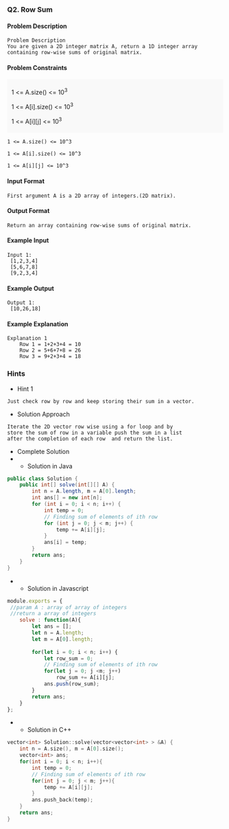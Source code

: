### Q2. Row Sum
#### Problem Description
```text
Problem Description
You are given a 2D integer matrix A, return a 1D integer array 
containing row-wise sums of original matrix.
```
#### Problem Constraints
<div style="background-color: #f9f9f9; padding: 5px 10px;">
<p>1 &lt;= A.size() &lt;= 10<sup>3</sup></p><p></p><p></p>
<p>1 &lt;= A[i].size() &lt;= 10<sup>3</sup></p>
<p>1 &lt;= A[i][j] &lt;= 10<sup>3</sup></p>
</div>

```text
1 <= A.size() <= 10^3

1 <= A[i].size() <= 10^3

1 <= A[i][j] <= 10^3
```
#### Input Format
```text
First argument A is a 2D array of integers.(2D matrix).
```
#### Output Format
```text
Return an array containing row-wise sums of original matrix.
```
#### Example Input
```text
Input 1:
 [1,2,3,4]
 [5,6,7,8]
 [9,2,3,4]
```
#### Example Output
```text
Output 1:
 [10,26,18]
```
#### Example Explanation
```text
Explanation 1
    Row 1 = 1+2+3+4 = 10
    Row 2 = 5+6+7+8 = 26
    Row 3 = 9+2+3+4 = 18
```
### Hints
* Hint 1
```text
Just check row by row and keep storing their sum in a vector.
```
* Solution Approach
```text
Iterate the 2D vector row wise using a for loop and by
store the sum of row in a variable push the sum in a list 
after the completion of each row  and return the list.
```
* Complete Solution
* * Solution in Java
```java
public class Solution {
    public int[] solve(int[][] A) {
        int n = A.length, m = A[0].length;
        int ans[] = new int[n];
        for (int i = 0; i < n; i++) {
            int temp = 0;
            // Finding sum of elements of ith row
            for (int j = 0; j < m; j++) {
                temp += A[i][j];
            }
            ans[i] = temp;
        }
        return ans;
    }
}
```
* * Solution in Javascript
```javascript
module.exports = { 
 //param A : array of array of integers
 //return a array of integers
	solve : function(A){
	    let ans = [];
	    let n = A.length;
	    let m = A[0].length;
	    
	    for(let i = 0; i < n; i++) {
	        let row_sum = 0;
	        // Finding sum of elements of ith row
	        for(let j = 0; j <m; j++)
	            row_sum += A[i][j];
	        ans.push(row_sum);
	    }
	    return ans;
	}
};
```
* * Solution in C++
```cpp
vector<int> Solution::solve(vector<vector<int> > &A) {
    int n = A.size(), m = A[0].size();
	vector<int> ans;
    for(int i = 0; i < n; i++){
    	int temp = 0;
    	// Finding sum of elements of ith row
    	for(int j = 0; j < m; j++){
    		temp += A[i][j];
    	}
    	ans.push_back(temp);
    }
    return ans;
}
```

